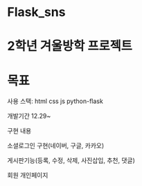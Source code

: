 # Flask_sns

# 2학년 겨울방학 프로젝트
# 목표
사용 스택: html css js python-flask 

개발기간 12.29~

구현 내용 

소셜로그인 구현(네이버, 구글, 카카오) 

게시판기능(등록, 수정, 삭제, 사진삽입, 추천, 댓글) 

회원 개인페이지
